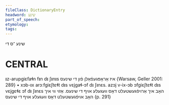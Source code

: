 ```yaml
---
fileClass: DictionaryEntry
headword: שינע
part_of_speech: 
etymology: 
tags: 
---
```

שינע
־ס
די

CENTRAL
========

ᵻz-arupgiɛfaɬn fᵻn dᵻ ʃᵻnᵻs איז אַראָפּגעפֿאַלן פֿון די שינעס {Warsaw, Geller 2001: 289}
	•	xɔb-ᵻx arɔːfgiɛʃtɛɬt dᵻs vɛjgaɬ-ɔf dᵻ ʃᵻnɛs. azɔj v-ix-ɔb ɔfgiɛʃtɛɬt dᵻs vɛjgɛɬɛ ɔf dᵻ ʃᵻnɛs האָב איך אַרויפֿגעשטעלט דאָס וועגעלע אויף די שינעס. אַזוי ווי איך האָב אויפֿגעשטעלט דאָס וועגעלע אויף די שינעס {p. 291}

